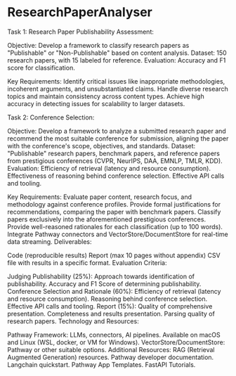 # ResearchPaperAnalyser
Task 1: Research Paper Publishability Assessment:

Objective: Develop a framework to classify research papers as "Publishable" or "Non-Publishable" based on content analysis.
Dataset: 150 research papers, with 15 labeled for reference.
Evaluation: Accuracy and F1 score for classification.


Key Requirements:
Identify critical issues like inappropriate methodologies, incoherent arguments, and unsubstantiated claims.
Handle diverse research topics and maintain consistency across content types.
Achieve high accuracy in detecting issues for scalability to larger datasets.








Task 2: Conference Selection:

Objective: Develop a framework to analyze a submitted research paper and recommend the most suitable conference for submission, aligning the paper with the conference's scope, objectives, and standards.
Dataset: "Publishable" research papers, benchmark papers, and reference papers from prestigious conferences (CVPR, NeurIPS, DAA, EMNLP, TMLR, KDD).
Evaluation:
Efficiency of retrieval (latency and resource consumption).
Effectiveness of reasoning behind conference selection.
Effective API calls and tooling.


Key Requirements:
Evaluate paper content, research focus, and methodology against conference profiles.
Provide formal justifications for recommendations, comparing the paper with benchmark papers.
Classify papers exclusively into the aforementioned prestigious conferences.
Provide well-reasoned rationales for each classification (up to 100 words).
Integrate Pathway connectors and VectorStore/DocumentStore for real-time data streaming.
Deliverables:

Code (reproducible results)
Report (max 10 pages without appendix)
CSV file with results in a specific format.
Evaluation Criteria:

Judging Publishability (25%):
Approach towards identification of publishability.
Accuracy and F1 Score of determining publishability.
Conference Selection and Rationale (60%):
Efficiency of retrieval (latency and resource consumption).
Reasoning behind conference selection.
Effective API calls and tooling.
Report (15%):
Quality of comprehensive presentation.
Completeness and results presentation.
Parsing quality of research papers.
Technology and Resources:

Pathway Framework:
LLMs, connectors, AI pipelines.
Available on macOS and Linux (WSL, docker, or VM for Windows).
VectorStore/DocumentStore:
Pathway or other suitable options.
Additional Resources:
RAG (Retrieval Augmented Generation) resources.
Pathway developer documentation.
Langchain quickstart.
Pathway App Templates.
FastAPI Tutorials.
